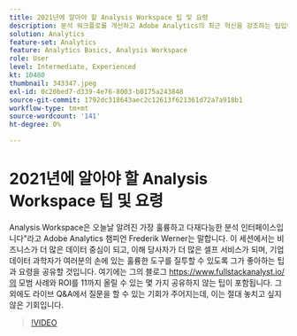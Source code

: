 ```yaml
---
title: 2021년에 알아야 할 Analysis Workspace 팁 및 요령
description: 분석 워크플로를 개선하고 Adobe Analytics의 최근 혁신을 강조하는 팁입니다.
solution: Analytics
feature-set: Analytics
feature: Analytics Basics, Analysis Workspace
role: User
level: Intermediate, Experienced
kt: 10480
thumbnail: 343347.jpeg
exl-id: 0c20bed7-d339-4e76-8003-b0175a243848
source-git-commit: 1792dc318643aec2c12613f621361d72a7a918b1
workflow-type: tm+mt
source-wordcount: '141'
ht-degree: 0%

---
```


# 2021년에 알아야 할 Analysis Workspace 팁 및 요령

Analysis Workspace은 오늘날 알려진 가장 훌륭하고 다재다능한 분석 인터페이스입니다&quot;라고 Adobe Analytics 챔피언 Frederik Werner는 말합니다. 이 세션에서는 비즈니스가 더 많은 데이터 중심이 되고, 이해 당사자가 더 많은 셀프 서비스가 되며, 기업 데이터 과학자가 여러분의 손에 있는 훌륭한 도구를 질투할 수 있도록 그가 좋아하는 팁과 요령을 공유할 것입니다. 여기에는 그의 블로그 https://www.fullstackanalyst.io/의 모범 사례와 ROI를 11까지 올릴 수 있는 몇 가지 공유하지 않는 팁이 포함됩니다. 그 외에도 라이브 Q&amp;A에서 질문을 할 수 있는 기회가 주어지는데, 이는 절대 놓치고 싶지 않은 기회입니다.

>[!VIDEO](https://video.tv.adobe.com/v/343347/?quality=12&learn=on)
